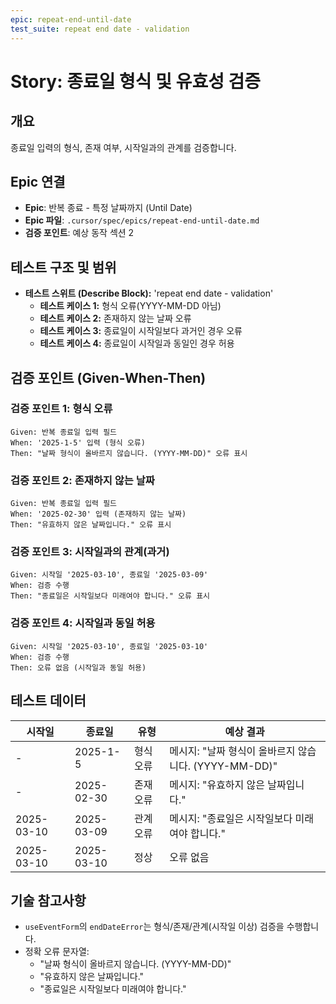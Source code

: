 ```yaml
---
epic: repeat-end-until-date
test_suite: repeat end date - validation
---
```


# Story: 종료일 형식 및 유효성 검증

## 개요
종료일 입력의 형식, 존재 여부, 시작일과의 관계를 검증합니다.

## Epic 연결
- **Epic**: 반복 종료 - 특정 날짜까지 (Until Date)
- **Epic 파일**: `.cursor/spec/epics/repeat-end-until-date.md`
- **검증 포인트**: 예상 동작 섹션 2

## 테스트 구조 및 범위
- **테스트 스위트 (Describe Block):** 'repeat end date - validation'
  - **테스트 케이스 1:** 형식 오류(YYYY-MM-DD 아님)
  - **테스트 케이스 2:** 존재하지 않는 날짜 오류
  - **테스트 케이스 3:** 종료일이 시작일보다 과거인 경우 오류
  - **테스트 케이스 4:** 종료일이 시작일과 동일인 경우 허용

## 검증 포인트 (Given-When-Then)

### 검증 포인트 1: 형식 오류
```
Given: 반복 종료일 입력 필드
When: '2025-1-5' 입력 (형식 오류)
Then: "날짜 형식이 올바르지 않습니다. (YYYY-MM-DD)" 오류 표시
```

### 검증 포인트 2: 존재하지 않는 날짜
```
Given: 반복 종료일 입력 필드
When: '2025-02-30' 입력 (존재하지 않는 날짜)
Then: "유효하지 않은 날짜입니다." 오류 표시
```

### 검증 포인트 3: 시작일과의 관계(과거)
```
Given: 시작일 '2025-03-10', 종료일 '2025-03-09'
When: 검증 수행
Then: "종료일은 시작일보다 미래여야 합니다." 오류 표시
```

### 검증 포인트 4: 시작일과 동일 허용
```
Given: 시작일 '2025-03-10', 종료일 '2025-03-10'
When: 검증 수행
Then: 오류 없음 (시작일과 동일 허용)
```

## 테스트 데이터
| 시작일     | 종료일       | 유형     | 예상 결과                                        |
| ---------- | ------------ | -------- | ------------------------------------------------ |
| -          | 2025-1-5     | 형식 오류 | 메시지: "날짜 형식이 올바르지 않습니다. (YYYY-MM-DD)" |
| -          | 2025-02-30   | 존재 오류 | 메시지: "유효하지 않은 날짜입니다."                 |
| 2025-03-10 | 2025-03-09   | 관계 오류 | 메시지: "종료일은 시작일보다 미래여야 합니다."      |
| 2025-03-10 | 2025-03-10   | 정상     | 오류 없음                                         |

## 기술 참고사항
- `useEventForm`의 `endDateError`는 형식/존재/관계(시작일 이상) 검증을 수행합니다.
- 정확 오류 문자열:
  - "날짜 형식이 올바르지 않습니다. (YYYY-MM-DD)"
  - "유효하지 않은 날짜입니다."
  - "종료일은 시작일보다 미래여야 합니다."

